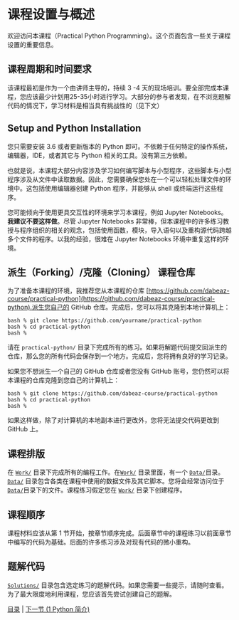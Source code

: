 # 课程设置与概述

欢迎访问本课程（Practical Python Programming）。这个页面包含一些关于课程设置的重要信息。

## 课程周期和时间要求

该课程最初是作为一个由讲师主导的，持续 3 -4 天的现场培训。要全部完成本课程，您应该最少计划用25-35小时进行学习。大部分的参与者发现，在不浏览题解代码的情况下，学习材料是相当具有挑战性的（见下文）

## Setup and Python Installation

您只需要安装 3.6 或者更新版本的 Python 即可。不依赖于任何特定的操作系统，编辑器，IDE，或者其它与 Python 相关的工具。没有第三方依赖。

也就是说，本课程大部分内容涉及学习如何编写脚本与小型程序，这些脚本与小型程序涉及从文件中读取数据。因此，您需要确保您处在一个可以轻松处理文件的环境中。这包括使用编辑器创建 Python 程序，并能够从 shell 或终端运行这些程序。

您可能倾向于使用更具交互性的环境来学习本课程，例如 Jupyter Notebooks。**我建议不要这样做**。尽管 Jupyter Notebooks 非常棒，但本课程中的许多练习教授与程序组织的相关的观念，包括使用函数，模块，导入语句以及重构源代码跨越多个文件的程序。以我的经验，很难在  Jupyter Notebooks 环境中重复这样的环境。

## 派生（Forking）/克隆（Cloning） 课程仓库

为了准备本课程的环境，我推荐您从本课程的仓库 [https://github.com/dabeaz-course/practical-python](https://github.com/dabeaz-course/practical-python).派生您自己的 GitHub 仓库。完成后，您可以将其克隆到本地计算机上：

```
bash % git clone https://github.com/yourname/practical-python
bash % cd practical-python
bash %
```

请在 `practical-python/` 目录下完成所有的练习。如果将解题代码提交回派生的仓库，那么您的所有代码会保存到一个地方。完成后，您将拥有良好的学习记录。

如果您不想派生一个自己的 GitHub 仓库或者您没有 GitHub 账号，您仍然可以将本课程的仓库克隆到您自己的计算机上：

```
bash % git clone https://github.com/dabeaz-course/practical-python
bash % cd practical-python
bash %
```

如果这样做，除了对计算机的本地副本进行更改外，您将无法提交代码更改到 GitHub 上。

## 课程排版

在 [`Work/`](../Work) 目录下完成所有的编程工作。在[`Work/`](../Work) 目录里面，有一个 [`Data/`](../Work/Data)目录。 [`Data/`](../Work/Data) 目录包含各类在课程中使用的数据文件及其它脚本。您将会经常访问位于 [`Data/`](../Work/Data)目录下的文件。课程练习假定您在 [`Work/`](../Work) 目录下创建程序。

## 课程顺序

课程材料应该从第 1 节开始，按章节顺序完成。后面章节中的课程练习以前面章节中编写的代码为基础。后面的许多练习涉及对现有代码的微小重构。

## 题解代码

[`Solutions/`](../Solutions) 目录包含选定练习的题解代码。如果您需要一些提示，请随时查看。为了最大限度地利用课程，您应该首先尝试创建自己的题解。

[目录](Contents.md) \| [下一节 (1 Python 简介)](01_Introduction/00_Overview.md)









